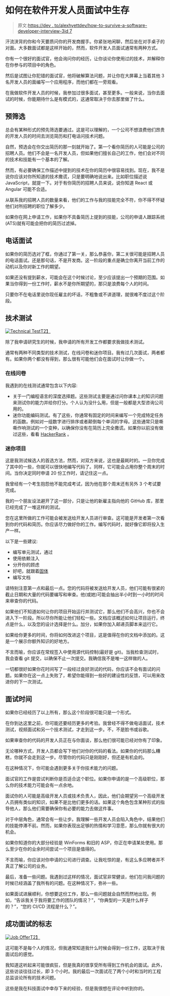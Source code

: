 # 如何在软件开发人员面试中生存

> 原文:[https://dev . to/alexhyettdev/how-to-survive-a-software-developer-interview-3id 7](https://dev.to/alexhyettdev/how-to-survive-a-software-developer-interview-3id7)

汗流浃背的你和今天要质问你的开发商握手。你紧张地闲聊，然后坐在对手桌子的对面。大多数面试都是这样开始的，然而，软件开发人员面试通常有两种方式。

你有一个很好的面试官，他会询问你的经历，让你谈论你使用过的技术，并解释你在你参与的项目中的角色。

然后是试图让你犯错的面试官，他将破解算法问题，并让你在大屏幕上当着其他 3 名开发人员的面编写一个应用程序，而他们都在一旁观看。

在我做软件开发人员的时候，我参加过很多面试，甚至更多。一般来说，当你去面试的时候，你能期待什么是有模式的，这通常取决于你去那里做了什么。

## [](#prescreening)预筛选

总会有某种形式的预先筛选要通过。这是可以理解的，一个公司不想浪费他们昂贵的开发人员的时间去浏览简历和打电话问技术问题。

自然，预选会在你交出简历的那一刻就开始了。第一个看你简历的人可能是公司的招聘人员。他们不会是一名开发人员，但如果他们擅长自己的工作，他们会对不同的技术和技能有一个基本的了解。

然而，有必要确保工作描述中提到的技术在你的简历中很容易找到。现在，我不是说你应该对你所知道的技术撒谎，只是要明确地说出来。比如职位描述说 JavaScript，就提一下。对于有你简历的招聘人员来说，说你知道 React 或 Angular 可能不合适。

从联系我的招聘人员的数量来看，他们的工作与我的技能完全不符，你不得不怀疑他们对所招聘的职位了解多少。

如果你在网上申请工作，如果你不具备简历上提到的技能，公司的申请人跟踪系统(ATS)就有可能会把你的简历过滤掉。

## [](#phone-interview)电话面试

如果你的简历选对了框，你通过了第一关，那么恭喜你，第二关很可能是招聘人员的电话面试。还是那句话，不是开发商。这一阶段的重点是确立你离开当前工作的动机以及你对新工作的期望。

如果还没有提到薪水，可能会在这个时候讨论，至少应该提出一个预期的范围。如果当你得到一份工作时，薪水不是你所期望的，那只是浪费每个人的时间。

只要你不在电话里说你现任雇主的坏话，不粗鲁或不讲道理，就很难不度过这个阶段。

## [](#technical-test)技术测试

[![Technical Test](../Images/e7ecf52c7b1cac3943cf5d9137152d36.png)T2】](///static/9139e06b169481364570c3facd9edf80/4d836/technical-test.jpg)

除了我申请研究生的时候，我申请的所有开发工作都要求我做技术测试。

通常有两种不同类型的技术测试，在线问卷和迷你项目。我有过几次面试，两者都有。如果你两个都没有得到，那么很有可能他们会在面试时让你做一个。

### [](#online-questionnaire)在线问卷

我遇到的在线测试通常包含以下内容:

*   关于一门编程语言的深度选择题。这些测试主要是通过问你课本上的知识问题来测试你的能力并给你打分。个人认为没什么用，但是一般都是大型咨询公司用的。
*   迷你功能编码测试。有了这些，你通常有固定的时间来编写一个完成特定任务的函数。例如对一组数字进行排序或者颠倒每个单词的字母。这些通常只是嘶嘶作响测试的一个变种，以确保你没有在简历上完全撒谎。如果你以前没有做过这些，看看 [HackerRank](https://www.hackerrank.com/) 。

### [](#mini-project)迷你项目

这是我测试候选人的首选方法，然而，对双方来说，这也是最耗时的。一旦你完成了其中的一些，你就可以很快地编写代码了。同样，它可能会占用你整个周末的时间。当你决定同时申请 20 份工作时，请记住这一点。

我曾经有一个考生抱怨他不能完成考试，因为他在那个周末还有另外 3 个考试要完成。

我的一个朋友设法避开了这一部分，只是让他的新雇主指向他的 GitHub 库，那里已经完成了一堆这样的测试。

您在这里所做的工作可能会被发送给开发人员进行审查。这可能是开发者第一次看到你的代码和简历。你应该尽力做好你的工作。编写代码时，就好像它即将投入生产一样。

以下是一些建议:

*   编写单元测试，通过
*   使用依赖注入
*   分开你的顾虑
*   好吧，就跟着[固体](https://scotch.io/bar-talk/s-o-l-i-d-the-first-five-principles-of-object-oriented-design)
*   编写文档

请特别注意第一点和最后一点。您的代码将被发送给开发人员，他们可能有很紧的截止日期和大量的代码要编写和审查。他(或她)可能会抽出半小时到一小时的时间来审查你的代码。

如果他们不知道如何让你的项目开始运行并测试它，那么他们不会高兴，你也不会进入下一阶段。所以尽你所能让他们轻松一些。文档应该概述如何让项目运行，终点是什么，以及您的设计选择是什么。加分，如果你加入邮递员脚本来运行它。

如果给你更多的时间，你将如何改进这个项目，这是值得在你的文档中添加的。这是一个展示你额外知识的好地方。

不言而喻，你应该在常规签入中使用源代码控制(最好是 git)。当我检查测试时，我会查看 git 提交，以确保不止一次提交。我确信我不是唯一这样做的人。

一切都很好如果你花时间写了一段经过良好测试的代码，你应该不会有面试的问题。如果你在这一点上失败了，希望你能得到一些好的建设性的反馈，可以用来改进你的下一次测试。

## [](#interview-time)面试时间

如果你已经经历了以上所有，那么这个阶段很可能只是一个形式。

在你到达这里之前，你可能还要经历更多的考验。我曾经不得不做电话面试，技术测试，视频面试和另一个技术测试，才走到这一步。不，不是脸书或谷歌。

如果审查你的代码的开发人员正在与你面谈，那么他们很可能已经对你有了印象。

无论哪种方式，开发人员都会写下他们对你的代码的看法。如果你的代码那么糟糕，你就不会走到这一步。尽管你的代码只是刚刚好，但还是有机会的。

在这种情况下，你可能会遇到更多关于你技术能力的问题。

面试官的工作是尝试判断你是否适合这个职位。如果你申请的是一个高级职位，那么你的技术能力可能会有一点余地。

面试你的人可能是高级开发人员或技术负责人，因此，他们会期望另一个高级开发人员拥有类似的知识，如果不是比他们更多的话。如果这个角色包含某种形式的指导他人，那么他们需要确保你有必要的能力去做这件事。

对于中层角色，通常会有一些让步。我理解一些开发人员会陷入角色中，结果他们的技能停滞不前。然而，如果你表现出足够的热情和学习意愿，那么你就有很大的机会。

如果你知道你的大部分经验是 WinForms 和旧的 ASP，你正在申请某处使用。那么至少在你的业余时间尝试一个项目是值得的。

不言而喻，你应该对你申请的公司进行调查。让我吃惊的是，有这么多应聘者并不真正了解公司的业务。

最后，准备一些问题。我遇到过这样的情况，面试官非常健谈，他们在问我问题的时候已经涵盖了我所有的问题。在这种情况下，弥补一些。

如果面试进展顺利，你想要这份工作，那么一些问题就会自然而然地出现。例如，“告诉我关于我将要工作的团队的情况？”，“你典型的一天是什么样子的？”，“您的 CI/CD 流程是什么？”。

## [](#signs-of-a-successful-interview)成功面试的标志

[![Job Offer](../Images/a97f5c7c26a7778d5388e50a7162654a.png)T2】](///static/686f354176bfcc821e2177fc9c69281f/4d836/job-offer.jpg)

这可能不是每个人的情况，但我通常知道我什么时候会得到一份工作，这取决于我面试后的感觉。

我知道这听起来可能很疯狂，但是我真的很享受所有得到工作机会的面试。此外，这些访谈往往过长，即 3 个小时。我的最后一次面试花了两个小时和当时的工程总监谈论所有的技术问题。

这些是我在科技面试中幸存下来的经验，但是我很想在评论中听到你的。